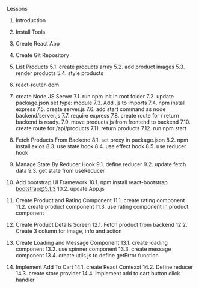 Lessons

1. Introduction
2. Install Tools
3. Create React App
4. Create Git Repository

5. List Products
   5.1. create products array
   5.2. add product images
   5.3. render products
   5.4. style products

6. react-router-dom

7. create Node.JS Server
   7.1. run npm init in root folder
   7.2. update package.json set type: module
   7.3. Add .js to imports
   7.4. npm install express
   7.5. create server.js
   7.6. add start command as node backend/server.js
   7.7. require express
   7.8. create route for / return backend is ready.
   7.9. move products.js from frontend to backend
   7.10. create route for /api/products
   7.11. return products
   7.12. run npm start

8. Fetch Products From Backend
   8.1. set proxy in package.json
   8.2. npm install axios
   8.3. use state hook
   8.4. use effect hook
   8.5. use reducer hook

9. Manage State By Reducer Hook
   9.1. define reducer
   9.2. update fetch data
   9.3. get state from useReducer

10. Add bootstrap UI Framework
    10.1. npm install react-bootstrap bootstrap@5.1.3
    10.2. update App.js

11. Create Product and Rating Component
    11.1. create rating component
    11.2. create product component
    11.3. use rating component in product component

12. Create Product Details Screen
    12.1. Fetch product from backend
    12.2. Create 3 column for image, info and action

13. Create Loading and Message Component
    13.1. create loading component
    13.2. use spinner component
    13.3. create message component
    13.4. create utils.js to define getError function

14. Implement Add To Cart
    14.1. create React Contexxt
    14.2. Define reducer
    14.3. create store provider
    14.4. implement add to cart button click handler
